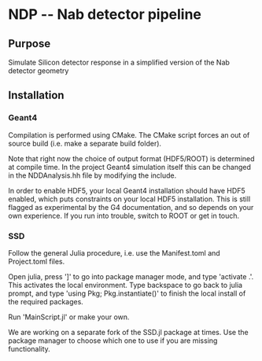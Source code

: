 # NDP -- Nab detector pipeline


## Purpose

Simulate Silicon detector response in a simplified version of the Nab detector geometry

## Installation


### Geant4


Compilation is performed using CMake. The CMake script forces an out of source build (i.e. make a separate build folder).

Note that right now the choice of output format (HDF5/ROOT) is determined at compile time. In the project Geant4 simulation itself this can be changed in the NDDAnalysis.hh file by modifying the include.

In order to enable HDF5, your local Geant4 installation should have HDF5 enabled, which puts constraints on your local HDF5 installation. This is still flagged as experimental by the G4 documentation, and so depends on your own experience. If you run into trouble, switch to ROOT or get in touch.

### SSD

Follow the general Julia procedure, i.e. use the Manifest.toml and Project.toml files.

Open julia, press ']' to go into package manager mode, and type 'activate .'. This activates the local environment. Type backspace to go back to julia prompt, and type 'using Pkg; Pkg.instantiate()' to finish the local install of the required packages.

Run 'MainScript.jl' or make your own.

We are working on a separate fork of the SSD.jl package at times. Use the package manager to choose which one to use if you are missing functionality.
